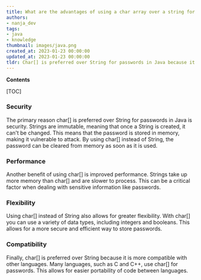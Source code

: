 ```yaml
---
title: What are the advantages of using a char array over a string for storing passwords?
authors:
- nanja_dev
tags:
- java
- knowledge
thumbnail: images/java.png
created_at: 2023-01-23 00:00:00
updated_at: 2023-01-23 00:00:00
tldr: Char[] is preferred over String for passwords in Java because it is more secure, as Strings are immutable and can be accessed in memory.
---
```


**Contents**

[TOC]

### Security

The primary reason char[] is preferred over String for passwords in Java is security. Strings are immutable, meaning that once a String is created, it can't be changed. This means that the password is stored in memory, making it vulnerable to attack. By using char[] instead of String, the password can be cleared from memory as soon as it is used.

### Performance

Another benefit of using char[] is improved performance. Strings take up more memory than char[] and are slower to process. This can be a critical factor when dealing with sensitive information like passwords.

### Flexibility

Using char[] instead of String also allows for greater flexibility. With char[] you can use a variety of data types, including integers and booleans. This allows for a more secure and efficient way to store passwords.

### Compatibility

Finally, char[] is preferred over String because it is more compatible with other languages. Many languages, such as C and C++, use char[] for passwords. This allows for easier portability of code between languages.
